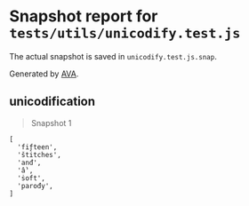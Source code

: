 # Snapshot report for `tests/utils/unicodify.test.js`

The actual snapshot is saved in `unicodify.test.js.snap`.

Generated by [AVA](https://avajs.dev).

## unicodification

> Snapshot 1

    [
      'fiƒteen',
      'štitches',
      'anđ',
      'ầ',
      'ṡoft',
      'parođy',
    ]
